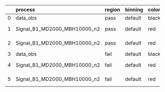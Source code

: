 |    | process                      | region   | binning   | color   | process_type   |   scale | variation   | source_filename                                                                                                                           | source_histname   | alias                        | title     |   combine_idx |     lnN |   shapes | syst_type   |   direction |   variation_alias |
|---:|:-----------------------------|:---------|:----------|:--------|:---------------|--------:|:------------|:------------------------------------------------------------------------------------------------------------------------------------------|:------------------|:-----------------------------|:----------|--------------:|--------:|---------:|:------------|------------:|------------------:|
|  0 | data_obs                     | pass     | default   | black   | DATA           |       1 | nominal     | /home/users/dazhang/works/phaseSpace/BlackHoleSearch/BackgroundEstimation/histograms_for_2DAlphabet//BH_FakeData.root                     | hpass             | FakeData                     | Data      |           nan | nan     |      nan | nan         |         nan |               nan |
|  1 | Signal_B1_MD2000_MBH10000_n2 | pass     | default   | red     | SIGNAL         |       1 | lumi        | /home/users/dazhang/works/phaseSpace/BlackHoleSearch/BackgroundEstimation/histograms_for_2DAlphabet//BH_Signal_B1_MD2000_MBH10000_n2.root | hpass             | Signal_B1_MD2000_MBH10000_n2 | BH signal |           nan |   1.016 |      nan | lnN         |         nan |               nan |
|  2 | Signal_B1_MD2000_MBH10000_n2 | pass     | default   | red     | SIGNAL         |       1 | nominal     | /home/users/dazhang/works/phaseSpace/BlackHoleSearch/BackgroundEstimation/histograms_for_2DAlphabet//BH_Signal_B1_MD2000_MBH10000_n2.root | hpass             | Signal_B1_MD2000_MBH10000_n2 | BH signal |           nan | nan     |      nan | nan         |         nan |               nan |
|  3 | data_obs                     | fail     | default   | black   | DATA           |       1 | nominal     | /home/users/dazhang/works/phaseSpace/BlackHoleSearch/BackgroundEstimation/histograms_for_2DAlphabet//BH_FakeData.root                     | hfail             | FakeData                     | Data      |           nan | nan     |      nan | nan         |         nan |               nan |
|  4 | Signal_B1_MD2000_MBH10000_n2 | fail     | default   | red     | SIGNAL         |       1 | lumi        | /home/users/dazhang/works/phaseSpace/BlackHoleSearch/BackgroundEstimation/histograms_for_2DAlphabet//BH_Signal_B1_MD2000_MBH10000_n2.root | hfail             | Signal_B1_MD2000_MBH10000_n2 | BH signal |           nan |   1.016 |      nan | lnN         |         nan |               nan |
|  5 | Signal_B1_MD2000_MBH10000_n2 | fail     | default   | red     | SIGNAL         |       1 | nominal     | /home/users/dazhang/works/phaseSpace/BlackHoleSearch/BackgroundEstimation/histograms_for_2DAlphabet//BH_Signal_B1_MD2000_MBH10000_n2.root | hfail             | Signal_B1_MD2000_MBH10000_n2 | BH signal |           nan | nan     |      nan | nan         |         nan |               nan |